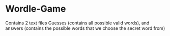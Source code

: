 # Wordle-Game

Contains 2 text files Guesses (contains all possible valid words), and answers (contains the possible words that we choose the secret word from)
